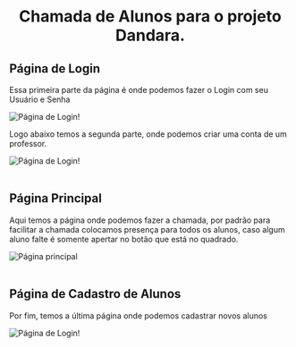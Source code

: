 <h1 style="text-align: center;">Chamada de Alunos para o projeto Dandara.</h1>

<h2>Página de Login</h2>
<p>Essa primeira parte da página é onde podemos fazer o Login com seu Usuário e Senha</p>
<img  src="https://user-images.githubusercontent.com/40308938/201452167-20f6166e-9eba-497a-aba6-3855b8f3fee9.png" alt="Página de Login!">
<p>Logo abaixo temos a segunda parte, onde podemos criar uma conta de um professor.<p/>
<img  src="https://user-images.githubusercontent.com/40308938/201452339-f51cd863-6bbf-451d-ad2f-655b2d7f1982.png" alt="Página de Login!">
<br>
<br>
<h2>Página Principal</h2>
<p>Aqui temos a página onde podemos fazer a chamada, por padrão para facilitar a chamada colocamos presença para todos os alunos, caso algum aluno falte é somente apertar no botão que está no quadrado.</p>
<img src="https://user-images.githubusercontent.com/40308938/201452762-16f82a0b-1e41-487b-b307-7fef30015099.png" alt="Página principal">
<br>
<br>
<h2>Página de Cadastro de Alunos</h2>
<p>Por fim, temos a última página onde podemos cadastrar novos alunos</p>
<img  src="https://user-images.githubusercontent.com/40308938/201452843-154486a2-b625-4e6c-ad33-fcb3fae94ca3.png" alt="Página de Login!">
